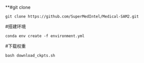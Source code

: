 **#git clone

	git clone https://github.com/SuperMedIntel/Medical-SAM2.git

#搭建环境

	conda env create -f environment.yml

#下载权重

	bash download_ckpts.sh